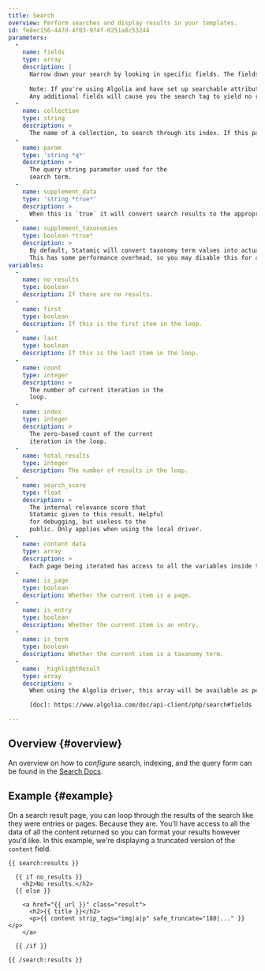 ```yaml
---
title: Search
overview: Perform searches and display results in your templates.
id: fe8ec156-447d-4f03-974f-0251a8c53244
parameters:
  -
    name: fields
    type: array
    description: |
      Narrow down your search by looking in specific fields. The fields you select must be located in the corresponding index. You can pipe-separate multiple fields, eg. `title|content`.
      
      Note: If you're using Algolia and have set up searchable attributes, you may only specify fields exist in there.
      Any additional fields will cause you the search tag to yield no results.
  -
    name: collection
    type: string
    description: >
      The name of a collection, to search through its index. If this parameter is not provided, the default index will be used.
  -
    name: param
    type: 'string *q*'
    description: >
      The query string parameter used for the
      search term.
  -
    name: supplement_data
    type: 'string *true*'
    description: >
      When this is `true` it will convert search results to the appropriate content objects, which makes all their fields available in your templates. Disabling this will result in a performance increase, but only indexed fields will be available.
  -
    name: supplement_taxonomies
    type: boolean *true*
    description: >
      By default, Statamic will convert taxonomy term values into actual term objects that you may loop through.
      This has some performance overhead, so you may disable this for a speed boost if taxonomies aren't necessary.
variables:
  -
    name: no_results
    type: boolean
    description: If there are no results.
  -
    name: first
    type: boolean
    description: If this is the first item in the loop.
  -
    name: last
    type: boolean
    description: If this is the last item in the loop.
  -
    name: count
    type: integer
    description: >
      The number of current iteration in the
      loop.
  -
    name: index
    type: integer
    description: >
      The zero-based count of the current
      iteration in the loop.
  -
    name: total_results
    type: integer
    description: The number of results in the loop.
  -
    name: search_score
    type: float
    description: >
      The internal relevance score that
      Statamic given to this result. Helpful
      for debugging, but useless to the
      public. Only applies when using the local driver.
  -
    name: content data
    type: array
    description: >
      Each page being iterated has access to all the variables inside that page. This includes things like `title`, `content`, etc. When the `supplement_data` parameter has been set to `false`, only indexed fields will be available.
  -
    name: is_page
    type: boolean
    description: Whether the current item is a page.
  -
    name: is_entry
    type: boolean
    description: Whether the current item is an entry.
  -
    name: is_term
    type: boolean
    description: Whether the current item is a taxonomy term.
  -
    name: _highlightResult
    type: array
    description: >
      When using the Algolia driver, this array will be available as per their [documentation][doc]. You can use this to output a field with the search term automatically highlighted. eg. `{{ _highlightResult:myfield:value }}`

      [doc]: https://www.algolia.com/doc/api-client/php/search#fields

---
```

## Overview {#overview}

An overview on how to _configure_ search, indexing, and the query form can be found in the [Search Docs](/search).


## Example {#example}

On a search result page, you can loop through the results of the search like they were entries or pages. Because they are. You'll have access to all the data of all the content returned so you can format your results however you'd like. In this example, we're displaying a truncated version of the `content` field.

```
{{ search:results }}

  {{ if no_results }}
    <h2>No results.</h2>
  {{ else }}

    <a href="{{ url }}" class="result">
      <h2>{{ title }}</h2>
      <p>{{ content strip_tags="img|a|p" safe_truncate="180|..." }}</p>
    </a>
    
  {{ /if }}

{{ /search:results }}
```
